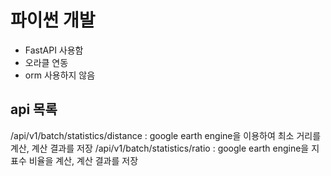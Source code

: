 # 파이썬 개발

- FastAPI 사용함
- 오라클 연동
- orm 사용하지 않음

## api 목록
/api/v1/batch/statistics/distance : google earth engine을 이용하여 최소 거리를 계산, 계산 결과를 저장
/api/v1/batch/statistics/ratio : google earth engine을 지표수 비율을 계산, 계산 결과를 저장